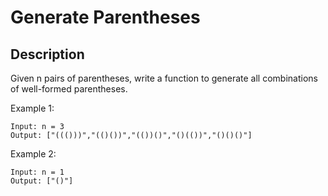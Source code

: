# Generate Parentheses

## Description

Given n pairs of parentheses, write a function to generate all combinations of well-formed parentheses.
 
Example 1:


```
Input: n = 3
Output: ["((()))","(()())","(())()","()(())","()()()"]
```

Example 2:

```
Input: n = 1
Output: ["()"]
```

<!-- # ![Alt](https://assets.leetcode.com/uploads/2021/03/27/perectrec1-plane.jpg) -->